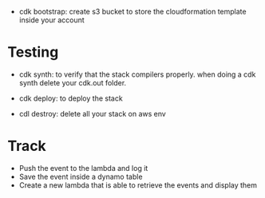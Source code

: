 

- cdk bootstrap: create s3 bucket to store the cloudformation template inside your account

# Testing

- cdk synth: to verify that the stack compilers properly. when doing a cdk synth delete your cdk.out folder.

- cdk deploy: to deploy the stack

- cdl destroy: delete all your stack on aws env



# Track

 - Push the event to the lambda and log it
 - Save the event inside a dynamo table
 - Create a new lambda that is able to retrieve the events and display them 